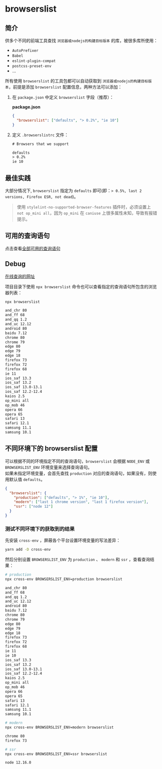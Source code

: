 # browserslist

## 简介

供多个不同的前端工具查找 `浏览器或nodejs的构建目标版本` 的库，被很多库所使用：

- `AutoPrefixer`
- `Babel`
- `eslint-plugin-compat`
- `postcss-preset-env`
- ...

所有使用 `browserslist` 的工具包都可以自动获取到 `浏览器或nodejs的构建目标版本`，前提是添加 `browserslist` 配置信息，两种方法可以添加：

1. 在 `package.json` 中定义 `browserslist` 字段（推荐）：

   **package.json**

   ```json
   {
     "browserslist": ["defaults", "> 0.2%", "ie 10"]
   }
   ```

2. 定义 `.browserslistrc` 文件：

   ```txt
   # Browsers that we support

   defaults
   > 0.2%
   ie 10
   ```

## 最佳实践

大部分情况下, `browserslist` 指定为 `defaults` 即可(即：`> 0.5%, last 2 versions, Firefox ESR, not dead`)。

> 使用 `stylelint-no-supported-browser-features` 插件时，必须设置上 `not op_mini all`，因为 `op_mini` 在 `caniuse` 上很多属性未知，导致有报错提示。

## 可用的查询语句

点击查看[全部可用的查询语句](https://github.com/browserslist/browserslist#full-list)

## Debug

[在线查询的网址](https://browserl.ist/)

项目目录下使用 `npx browserslist` 命令也可以查看指定的查询语句所包含的浏览器列表：

```sh
npx browserslist

and_chr 80
and_ff 68
and_qq 1.2
and_uc 12.12
android 80
baidu 7.12
chrome 80
chrome 79
edge 80
edge 79
edge 18
firefox 73
firefox 72
firefox 68
ie 11
ios_saf 13.3
ios_saf 13.2
ios_saf 13.0-13.1
ios_saf 12.2-12.4
kaios 2.5
op_mini all
op_mob 46
opera 66
opera 65
safari 13
safari 12.1
samsung 11.1
samsung 10.1
```

## 不同环境下的 browserslist 配置

可以根据不同的环境指定不同的查询语句，`browserslist` 会根据 `NODE_ENV` 或 `BROWSERSLIST_ENV` 环境变量来选择查询语句。  
如果未指定环境变量，会首先查找 `production` 对应的查询语句，如果没有，则使用默认值 `defaults`。

```json
{
  "browserslist": {
    "production": ["defaults", "> 1%", "ie 10"],
    "modern": ["last 1 chrome version", "last 1 firefox version"],
    "ssr": ["node 12"]
  }
}
```

### 测试不同环境下的获取到的结果

先安装 `cross-env` ，屏蔽各个平台设置环境变量的写法差异：

```sh
yarn add -D cross-env
```

然后分别设置 `BROWSERSLIST_ENV` 为 `production` 、 `modern` 和 `ssr` ，查看查询结果：

```sh
# production
npx cross-env BROWSERSLIST_ENV=production browserslist

and_chr 80
and_ff 68
and_qq 1.2
and_uc 12.12
android 80
baidu 7.12
chrome 80
chrome 79
edge 80
edge 79
edge 18
firefox 73
firefox 72
firefox 68
ie 11
ie 10
ios_saf 13.3
ios_saf 13.2
ios_saf 13.0-13.1
ios_saf 12.2-12.4
kaios 2.5
op_mini all
op_mob 46
opera 66
opera 65
safari 13
safari 12.1
samsung 11.1
samsung 10.1

# modern
npx cross-env BROWSERSLIST_ENV=modern browserslist

chrome 80
firefox 73

# ssr
npx cross-env BROWSERSLIST_ENV=ssr browserslist

node 12.16.0
```
